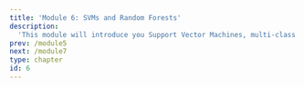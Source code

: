 ```yaml
---
title: 'Module 6: SVMs and Random Forests'
description:
  'This module will introduce you Support Vector Machines, multi-class classification and Random Forests.'
prev: /module5
next: /module7
type: chapter
id: 6
---
```

